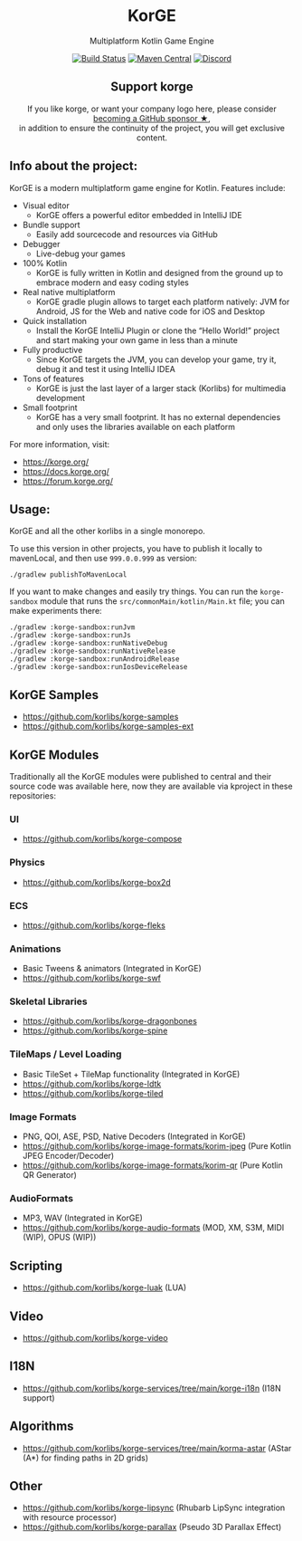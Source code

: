 <h1 align="center">KorGE</h1>
<p align="center">Multiplatform Kotlin Game Engine</p>

<!-- BADGES -->
<p align="center">
	<a href="https://github.com/korlibs/korge/actions"><img alt="Build Status" src="https://github.com/korlibs/korge/workflows/CI/badge.svg" /></a>
    <a href="https://search.maven.org/artifact/com.soywiz.korlibs.korge.plugins/korge-gradle-plugin"><img alt="Maven Central" src="https://img.shields.io/maven-central/v/com.soywiz.korlibs.korge.plugins/korge-gradle-plugin"></a>
	<a href="https://discord.korge.org/"><img alt="Discord" src="https://img.shields.io/discord/728582275884908604?logo=discord&label=Discord" /></a>
</p>
<!-- /BADGES -->

<!-- SUPPORT -->
<h2 align="center">Support korge</h2>
<p align="center">
If you like korge, or want your company logo here, please consider <a href="https://github.com/sponsors/soywiz">becoming a GitHub sponsor ★</a>,<br />
in addition to ensure the continuity of the project, you will get exclusive content.
</p>
<!-- /SUPPORT -->

## Info about the project:

KorGE is a modern multiplatform game engine for Kotlin. Features include:

* Visual editor
  * KorGE offers a powerful editor embedded in IntelliJ IDE
* Bundle support
  * Easily add sourcecode and resources via GitHub
* Debugger
  * Live-debug your games
* 100% Kotlin
  * KorGE is fully written in Kotlin and designed from the ground up to embrace modern and easy coding styles
* Real native multiplatform
  * KorGE gradle plugin allows to target each platform natively: JVM for Android, JS for the Web and native code for iOS and Desktop
* Quick installation
  * Install the KorGE IntelliJ Plugin or clone the “Hello World!” project and start making your own game in less than a minute
* Fully productive
  * Since KorGE targets the JVM, you can develop your game, try it, debug it and test it using IntelliJ IDEA
* Tons of features
  * KorGE is just the last layer of a larger stack (Korlibs) for multimedia development
* Small footprint
  * KorGE has a very small footprint. It has no external dependencies and only uses the libraries available on each platform

For more information, visit:

* <https://korge.org/>
* <https://docs.korge.org/>
* <https://forum.korge.org/>

## Usage:

KorGE and all the other korlibs in a single monorepo.

To use this version in other projects,
you have to publish it locally to mavenLocal,
and then use `999.0.0.999` as version: 

```shell script
./gradlew publishToMavenLocal
```

If you want to make changes and easily try things.
You can run the `korge-sandbox` module that runs
the `src/commonMain/kotlin/Main.kt` file;
you can make experiments there:

```shell script
./gradlew :korge-sandbox:runJvm
./gradlew :korge-sandbox:runJs
./gradlew :korge-sandbox:runNativeDebug
./gradlew :korge-sandbox:runNativeRelease
./gradlew :korge-sandbox:runAndroidRelease
./gradlew :korge-sandbox:runIosDeviceRelease
```

## KorGE Samples

* <https://github.com/korlibs/korge-samples>
* <https://github.com/korlibs/korge-samples-ext>

## KorGE Modules

Traditionally all the KorGE modules were published to central and their source code was available here,
now they are available via kproject in these repositories:

### UI

* <https://github.com/korlibs/korge-compose>

### Physics

* <https://github.com/korlibs/korge-box2d>

### ECS

* <https://github.com/korlibs/korge-fleks>

### Animations

* Basic Tweens & animators (Integrated in KorGE)
* <https://github.com/korlibs/korge-swf>

### Skeletal Libraries

* <https://github.com/korlibs/korge-dragonbones>
* <https://github.com/korlibs/korge-spine>

### TileMaps / Level Loading

* Basic TileSet + TileMap functionality (Integrated in KorGE)
* <https://github.com/korlibs/korge-ldtk>
* <https://github.com/korlibs/korge-tiled>

### Image Formats

* PNG, QOI, ASE, PSD, Native Decoders (Integrated in KorGE)
* <https://github.com/korlibs/korge-image-formats/korim-jpeg> (Pure Kotlin JPEG Encoder/Decoder)
* <https://github.com/korlibs/korge-image-formats/korim-qr> (Pure Kotlin QR Generator)

### AudioFormats

* MP3, WAV (Integrated in KorGE)
* <https://github.com/korlibs/korge-audio-formats> (MOD, XM, S3M, MIDI (WIP), OPUS (WIP))

## Scripting

* <https://github.com/korlibs/korge-luak> (LUA)

## Video

* <https://github.com/korlibs/korge-video>

## I18N

* <https://github.com/korlibs/korge-services/tree/main/korge-i18n> (I18N support)

## Algorithms

* <https://github.com/korlibs/korge-services/tree/main/korma-astar> (AStar (A*) for finding paths in 2D grids)

## Other

* <https://github.com/korlibs/korge-lipsync> (Rhubarb LipSync integration with resource processor)
* <https://github.com/korlibs/korge-parallax> (Pseudo 3D Parallax Effect)

